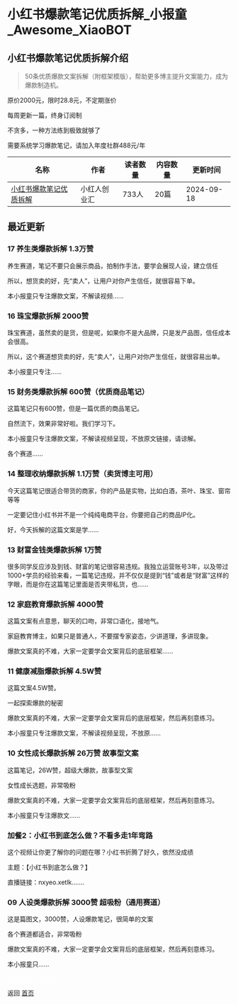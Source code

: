 # 小红书爆款笔记优质拆解_小报童_Awesome_XiaoBOT

## 小红书爆款笔记优质拆解介绍
> 50条优质爆款文案拆解（附框架模版），帮助更多博主提升文案能力，成为爆款制造机。    
    
原价2000元，限时28.8元，不定期涨价    
    
每周更新一篇，终身订阅制    
    
不贪多，一种方法练到极致就够了    
    
需要系统学习爆款笔记，请加入年度社群488元/年  
  


|名称|作者|读者数量|内容数量|更新时间|
|---|---|---|---|---|
|[小红书爆款笔记优质拆解](https://xiaobot.net/p/xiaohongren?refer=0b133df9-27dc-423b-8101-639049001c13)|小红人创业汇|733人|20篇|2024-09-18|

## 最近更新
### 17 养生类爆款拆解 1.3万赞

养生赛道，笔记不要只会展示商品，拍制作手法，要学会展现人设，建立信任

所以，想货卖的好，先“卖人”，让用户对你产生信任，就很容易下单。

本小报童只专注爆款文案，不解读视频......

### 16 珠宝爆款拆解 2000赞

珠宝赛道，虽然卖的是货，但是呢，如果你不是大品牌，只是发产品图，信任成本会很高。

所以，这个赛道想货卖的好，先“卖人”，让用户对你产生信任，就很容易出单。

本小报童只专注......

### 15 财务类爆款拆解 600赞（优质商品笔记）

这篇笔记只有600赞，但是一篇优质的商品笔记。

自然流下，效果非常好啦。我们学习下。

本小报童只专注爆款文案，不解读视频呈现，不放原文链接，请谅解。

各个赛道......

### 14 整理收纳爆款拆解 1.1万赞（卖货博主可用）

今天这篇笔记很适合带货的商家，你的产品是实物，比如白酒，茶叶、珠宝、窗帘等等

一定要记住小红书并不是一个纯纯电商平台，你要把自己的商品IP化。

好，今天拆解的这篇文案是学......

### 13 财富金钱类爆款拆解 1万赞

很多同学反应涉及到钱、财富的笔记很容易违规。我独立运营账号3年，以及带过1000+学员的经验来看，一篇笔记违规，并不仅仅是提到“钱”或者是“财富”这样的字眼，而是你在这篇笔记里面是否夹带私货，也......

### 12 家庭教育爆款拆解 4000赞

这篇文案有点意思，聊天的口吻，非常口语化，接地气。

家庭教育博主，如果只是普通人，不要摆专家姿态，少讲道理，多讲现象。

爆款文案真的不难，大家一定要学会文案背后的底层框架......

### 11 健康减脂爆款拆解 4.5W赞

这篇文案4.5W赞。

一起探索爆款的秘密

爆款文案真的不难，大家一定要学会文案背后的底层框架，然后再刻意练习。

本小报童只专注爆款文案，不解读视频呈现，不放原......

### 10 女性成长爆款拆解 26万赞 故事型文案

这篇笔记，26W赞，超级大爆款，故事型文案

女性成长选题，非常吸粉

爆款文案真的不难，大家一定要学会文案背后的底层框架，然后再刻意练习。

本小报童只专注爆款文......

### 加餐2：小红书到底怎么做？不看多走1年弯路

这个视频让你更了解你的问题在哪？小红书折腾了好久，依然没成绩

主题：【小红书到底怎么做？】

直播链接：nxyeo.xetlk.......

### 09 人设类爆款拆解 3000赞 超吸粉（通用赛道）

这是篇图文，3000赞，人设爆款笔记，很简单的文案

各个赛道都适合，非常吸粉

爆款文案真的不难，大家一定要学会文案背后的底层框架，然后再刻意练习。

本小报童只......


<a href="https://github.com/Reno9527/awesome-xiaobot" style="color: white; text-decoration: none;">awesome-xiaobot</a>

返回 [首页](../README.md)
